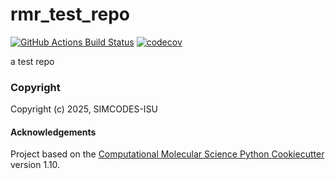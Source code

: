 rmr_test_repo
==============================
[//]: # (Badges)
[![GitHub Actions Build Status](https://github.com/SIMCODES-ISU/rmr_test_repo/workflows/CI/badge.svg)](https://github.com/REPLACE_WITH_OWNER_ACCOUNT/rmr_test_repo/actions?query=workflow%3ACI)
[![codecov](https://codecov.io/gh/SIMCODES-ISU/rmr_test_repo/branch/main/graph/badge.svg)](https://codecov.io/gh/SIMCODES-ISU/rmr_test_repo/branch/main)


a test repo

### Copyright

Copyright (c) 2025, SIMCODES-ISU


#### Acknowledgements
 
Project based on the 
[Computational Molecular Science Python Cookiecutter](https://github.com/molssi/cookiecutter-cms) version 1.10.
